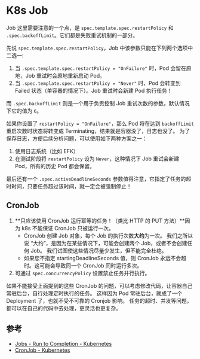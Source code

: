 # K8s Job 

Job 这里需要注意的一个点，是 `spec.template.spec.restartPolicy` 和 `.spec.backoffLimit`。它们都是失败重试机制的一部分。

先说 `spec.template.spec.restartPolicy`，Job 中该参数只能在下列两个选项中二选一:

1. 当 `.spec.template.spec.restartPolicy = "OnFailure"` 时，Pod 会留在原地，Job 重试时会原地重新启动 Pod。
2. 当 `.spec.template.spec.restartPolicy = "Never"` 时，Pod 会转变到 Failed 状态（单容器的情况下）。Job 重试时会新建 Pod 执行任务！

而 `.spec.backoffLimit` 则是一个用于负责控制 Job 重试次数的参数，默认情况下它的值为 `6`。

如果你设置了 `restartPolicy = "OnFailure"`，那么 Pod 将在达到 `backoffLimit` 重启次数时状态将转变成 Terminating，结果就是容器没了，日志也没了。
为了保存日志，方便后续分析问题，可以使用如下两种方案之一：

1. 使用日志系统（比如 EFK）
1. 在测试阶段将 `restartPolicy` 设为 `Never`，这种情况下 Job 重试会新建 Pod，所有的历史 Pod 都会保留。

最后还有一个 `.spec.activeDeadlineSeconds` 参数值得注意，它指定了任务的超时时间，只要任务超过该时间，就一定会被强制停止！

## CronJob

1. **只应该使用 CronJob 运行幂等的任务！（类比 HTTP 的 PUT 方法）**因为 k8s 不能保证 CronJob 只被运行一次。
   - CronJob 创建 Job 对象，每个 Job 的执行次数**大约**为一次。 我们之所以说 “大约”，是因为在某些情况下，可能会创建两个 Job，或者不会创建任何 Job。 我们试图使这些情况尽量少发生，但不能完全杜绝。
   - 如果您不指定 startingDeadlineSeconds 值，则 CronJob 永远不会超时。这可能会导致同一个 CronJob 同时运行多次。
1. 可通过 `spec.concurrencyPolicy` 设置禁止任务并行执行。

如果不能接受上面提到的这些 CronJob 的问题，可以考虑修改代码，让容器自己常驻后台，自行处理定时执行的任务。
这样因为 Pod 常驻后台，就成了一个 Deployment 了，也就不受不可靠的 Cronjob 影响。
任务的超时、并发等问题，都可以在自己的代码中去处理，更灵活也更复杂。

## 参考

- [Jobs - Run to Completion - Kubernetes](https://kubernetes.io/docs/concepts/workloads/controllers/jobs-run-to-completion/)
- [CronJob - Kubernetes](https://kubernetes.io/zh/docs/concepts/workloads/controllers/cron-jobs/)